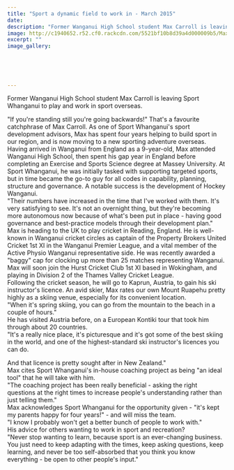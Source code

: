 ```yaml
---
title: "Sport a dynamic field to work in - March 2015"
date: 
description: "Former Wanganui High School student Max Carroll is leaving Sport Whanganui to play and work in sport overseas, from Wanganui Midweek article 25/3/15..."
image: http://c1940652.r52.cf0.rackcdn.com/5521bf10b8d39a4d000009b5/MaxCarroll,exWHSstudent.jpg
excerpt: ""
image_gallery:
    
    
    
    
    
---
```


<p>Former Wanganui High School student Max Carroll is leaving Sport Whanganui to play and work in sport overseas.</p>
<p>"If you're standing still you're going backwards!" That's a favourite catchphrase of Max Carroll. As one of Sport Whanganui's sport development advisors, Max has spent four years helping to build sport in our region, and is now moving to a new sporting adventure overseas.<br />Having arrived in Wanganui from England as a 9-year-old, Max attended Wanganui High School, then spent his gap year in England before completing an Exercise and Sports Science degree at Massey University. At Sport Whanganui, he was initially tasked with supporting targeted sports, but in time became the go-to guy for all codes in capability, planning, structure and governance. A notable success is the development of Hockey Wanganui.<br />"Their numbers have increased in the time that I've worked with them. It's very satisfying to see. It's not an overnight thing, but they're becoming more autonomous now because of what's been put in place - having good governance and best-practice models through their development plan."<br />Max is heading to the UK to play cricket in Reading, England. He is well-known in Wanganui cricket circles as captain of the Property Brokers United Cricket 1st XI in the Wanganui Premier League, and a vital member of the Active Physio Wanganui representative side. He was recently awarded a "baggy" cap for clocking up more than 25 matches representing Wanganui. Max will soon join the Hurst Cricket Club 1st XI based in Wokingham, and playing in Division 2 of the Thames Valley Cricket League.<br />Following the cricket season, he will go to Kaprun, Austria, to gain his ski instructor's licence. An avid skier, Max rates our own Mount Ruapehu pretty highly as a skiing venue, especially for its convenient location.<br />"When it's spring skiing, you can go from the mountain to the beach in a couple of hours."<br />He has visited Austria before, on a European Kontiki tour that took him through about 20 countries.<br />"It's a really nice place, it's picturesque and it's got some of the best skiing in the world, and one of the highest-standard ski instructor's licences you can do.</p>
<p>And that licence is pretty sought after in New Zealand."<br />Max cites Sport Whanganui's in-house coaching project as being "an ideal tool" that he will take with him.<br />"The coaching project has been really beneficial - asking the right questions at the right times to increase people's understanding rather than just telling them."<br />Max acknowledges Sport Whanganui for the opportunity given - "it's kept my parents happy for four years!" - and will miss the team.<br />"I know I probably won't get a better bunch of people to work with."<br />His advice for others wanting to work in sport and recreation?<br />"Never stop wanting to learn, because sport is an ever-changing business. You just need to keep adapting with the times, keep asking questions, keep learning, and never be too self-absorbed that you think you know everything - be open to other people's input."</p>

